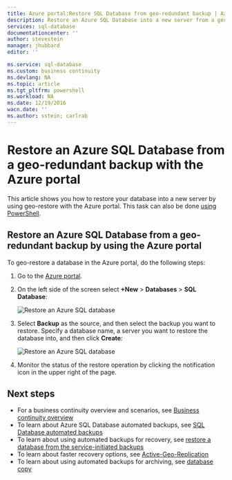 ```yaml
---
title: Azure portal:Restore SQL Database from geo-redundant backup | Azure
description: Restore an Azure SQL Database into a new server from a geo-redundant backup using the Azure portal
services: sql-database
documentationcenter: ''
author: stevestein
manager: jhubbard
editor: ''

ms.service: sql-database
ms.custom: business continuity
ms.devlang: NA
ms.topic: article
ms.tgt_pltfrm: powershell
ms.workload: NA
ms.date: 12/19/2016
wacn.date: ''
ms.author: sstein; carlrab
---
```


# Restore an Azure SQL Database from a geo-redundant backup with the Azure portal

This article shows you how to restore your database into a new server by using geo-restore with the Azure portal. This task can also be done [using PowerShell](./sql-database-geo-restore-powershell.md).

## Restore an Azure SQL Database from a geo-redundant backup by using the Azure portal

To geo-restore a database in the Azure portal, do the following steps:

1. Go to the [Azure portal](https://portal.azure.cn).
2. On the left side of the screen select **+New** > **Databases** > **SQL Database**:

   ![Restore an Azure SQL database](./media/sql-database-geo-restore-portal/new-sql-database.png)
3. Select **Backup** as the source, and then select the backup you want to restore. Specify a database name, a server you want to restore the database into, and then click **Create**:

   ![Restore an Azure SQL database](./media/sql-database-geo-restore-portal/geo-restore.png)

4. Monitor the status of the restore operation by clicking the notification icon in the upper right of the page.

## Next steps
- For a business continuity overview and scenarios, see [Business continuity overview](./sql-database-business-continuity.md)
- To learn about Azure SQL Database automated backups, see [SQL Database automated backups](./sql-database-automated-backups.md)
- To learn about using automated backups for recovery, see [restore a database from the service-initiated backups](./sql-database-recovery-using-backups.md)
- To learn about faster recovery options, see [Active-Geo-Replication](./sql-database-geo-replication-overview.md)  
- To learn about using automated backups for archiving, see [database copy](./sql-database-copy.md)